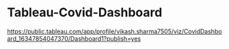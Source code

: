 # Tableau-Covid-Dashboard
https://public.tableau.com/app/profile/vikash.sharma7505/viz/CovidDashboard_16347854047370/Dashboard1?publish=yes
